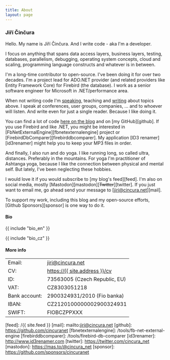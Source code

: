 ```yaml
---
title: About
layout: page
---
```

### Jiří Činčura

Hello. My name is Jiří Činčura. And I write code - aka I'm a developer.

I focus on anything that spans data access layers, business layers, testing, databases, parallelism, debugging, operating system concepts, cloud and scaling, programming language constructs and whatever is in between.

I'm a long-time contributor to open-source. I've been doing it for over two decades. I'm a project lead for ADO.NET provider (and related providers like Entity Framework Core) for Firebird (the database). I work as a senior software engineer for Microsoft in .NET/performance area.

When not writing code I'm [speaking][speak], teaching and [writing][blog] about topics above. I speak at conferences, user groups, companies, ... and to whoever will listen. And write even for just a single reader. Because I like doing it.

You can find a lot of code [here on the blog][blog] and on [my GitHub][github]. If you use Firebird and like .NET, you might be interested in [FbNetExternalEngine][fbnetexternalengine] project or [FirebirdDbComparer][firebirddbcomparer]. My application [ID3 renamer][id3renamer] might help you to keep your MP3 files in order.

And finally, I also run and do yoga. I like running long, so called ultra, distances. Preferably in the mountains. For yoga I'm practitioner of Ashtanga yoga, because I like the connection between physical and mental self. But lately, I've been neglecting these hobbies.

I would love it if you would subscribe to [my blog's feed][feed]. I'm also on social media, mostly [Mastodon][mastodon][~~Twitter~~][twitter]. If you just want to email me, go ahead send your message to [jiri@cincura.net][mail].

To support my work, including this blog and my open-source efforts, [Github Sponsors][sponsor] is one way to do it.

<h4 id="bio">Bio</h4>

{{ include "bio_en" }}

{{ include "bio_cz" }}

#### More info

<table class="layout">
	<tr>
		<td>Email:</td><td><a href="mailto:jiri@cincura.net">jiri@cincura.net</a></td>
	</tr>
	<tr>
		<td>CV:</td><td><a href="/cv">https://{{ site.address }}/cv</a></td>
	</tr>
	<tr>
		<td>ID:</td><td>73563005 (Czech Republic, EU)</td>
	</tr>
	<tr>
		<td>VAT:</td><td>CZ8303051218</td>
	</tr>
	<tr>
		<td>Bank account:</td><td>2900324931/2010 (Fio banka)</td>
	</tr>
	<tr>
		<td>IBAN:</td><td>CZ2120100000002900324931</td>
	</tr>
	<tr>
		<td>SWIFT:</td><td>FIOBCZPPXXX</td>
	</tr>
</table>

[blog]: /
[speak]: /cv#speaker-events
[feed]: /{{ site.feed }}
[mail]: mailto:jiri@cincura.net
[github]: https://github.com/cincuranet
[fbnetexternalengine]: /tools/fb-net-external-engine
[firebirddbcomparer]: /tools/firebird-db-comparer
[id3renamer]: http://www.id3renamer.com
[twitter]: https://twitter.com/cincura_net
[mastodon]: https://mas.to/@cincura_net
[sponsor]: https://github.com/sponsors/cincuranet
